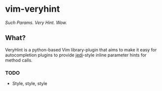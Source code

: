 vim-veryhint
============

*Such Params. Very Hint. Wow.*

## What?

VeryHint is a python-based Vim library-plugin that aims to make it easy for autocompletion plugins
to provide [jedi](https://github.com/davidhalter/jedi-vim)-style inline parameter hints for method calls.


### TODO

- Style, style, style
